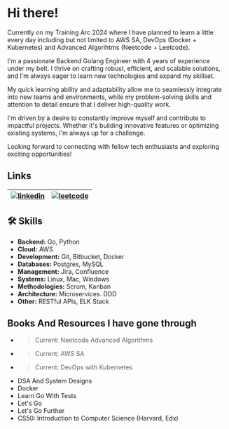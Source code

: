 
# Hi there!

Currently on my Training Arc 2024 where I have planned to learn a little every day including but not limited to AWS SA, DevOps (Docker + Kubernetes) and Advanced Algorihtms (Neetcode + Leetcode). 

I'm a passionate Backend Golang Engineer with 4 years of experience under my belt. I thrive on crafting robust, efficient, and scalable solutions, and I'm always eager to learn new technologies and expand my skillset.

My quick learning ability and adaptability allow me to seamlessly integrate into new teams and environments, while my problem-solving skills and attention to detail ensure that I deliver high-quality work.

I'm driven by a desire to constantly improve myself and contribute to impactful projects. Whether it's building innovative features or optimizing existing systems, I'm always up for a challenge.

Looking forward to connecting with fellow tech enthusiasts and exploring exciting opportunities!

## Links

| [![linkedin](https://img.shields.io/badge/linkedin-0A66C2?style=for-the-badge&logo=linkedin&logoColor=white)](https://www.linkedin.com/in/dibek/)  | [![leetcode](https://img.shields.io/badge/-LeetCode-FFA116?style=for-the-badge&logo=LeetCode&logoColor=black)](https://leetcode.com/dibekpoudyal/)     | 
| :-------- | :------- |

## 🛠 Skills
- **Backend:** Go, Python
- **Cloud:** AWS
- **Development:** Git, Bitbucket, Docker
- **Databases:** Postgres, MySQL
- **Management:** Jira, Confluence
- **Systems:** Linux, Mac, Windows
- **Methodologies:** Scrum, Kanban
- **Architecture:** Microservices. DDD
- **Other:** RESTful APIs, ELK Stack

## Books And Resources I have gone through
- > Current: Neetcode Advanced Algorithms
- > Current: AWS SA
- > Current: DevOps with Kubernetes
- DSA And System Designs
- Docker
- Learn Go With Tests
- Let's Go
- Let's Go Further
- CS50: Introduction to Computer Science (Harvard, Edx)
